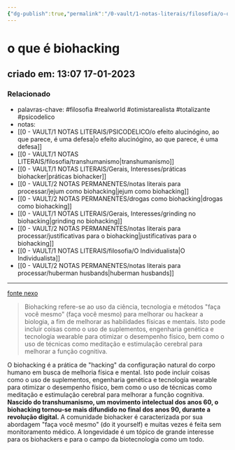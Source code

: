 ```yaml
---
{"dg-publish":true,"permalink":"/0-vault/1-notas-literais/filosofia/o-que-e-biohacking/","tags":["filosofia","realworld","otimistarealista","totalizante","psicodelico"],"dgHomeLink":true,"dgShowLocalGraph":true,"dgShowFileTree":true,"noteIcon":""}
---
```


# o que é biohacking
## criado em: 13:07 17-01-2023

### Relacionado
- palavras-chave: #filosofia #realworld #otimistarealista #totalizante #psicodelico 
- notas: 
- [[0 - VAULT/1 NOTAS LITERAIS/PSICODELICO/o efeito alucinógino, ao que parece, é uma defesa\|o efeito alucinógino, ao que parece, é uma defesa]]
- [[0 - VAULT/1 NOTAS LITERAIS/filosofia/transhumanismo\|transhumanismo]]
- [[0 - VAULT/1 NOTAS LITERAIS/Gerais, Interesses/práticas biohacker\|práticas biohacker]]
- [[0 - VAULT/2 NOTAS PERMANENTES/notas literais para processar/jejum como biohacking\|jejum como biohacking]]
- [[0 - VAULT/2 NOTAS PERMANENTES/drogas como biohacking\|drogas como biohacking]]
- [[0 - VAULT/1 NOTAS LITERAIS/Gerais, Interesses/grinding no biohacking\|grinding no biohacking]]
- [[0 - VAULT/2 NOTAS PERMANENTES/notas literais para processar/justificativas para o biohacking\|justificativas para o biohacking]]
- [[0 - VAULT/1 NOTAS LITERAIS/filosofia/O Individualista\|O Individualista]]
- [[0 - VAULT/2 NOTAS PERMANENTES/notas literais para processar/huberman husbands\|huberman husbands]]
---
[fonte nexo](https://www.nexojornal.com.br/expresso/2019/11/23/O-que-%C3%A9-o-biohacking.-E-como-ele-%C3%A9-adotado-no-Vale-do-Sil%C3%ADcio)

>Biohacking refere-se ao uso da ciência, tecnologia e métodos "faça você mesmo" (faça você mesmo) para melhorar ou hackear a biologia, a fim de melhorar as habilidades físicas e mentais. Isto pode incluir coisas como o uso de suplementos, engenharia genética e tecnologia wearable para otimizar o desempenho físico, bem como o uso de técnicas como meditação e estimulação cerebral para melhorar a função cognitiva.

O biohacking é a prática de "hacking" da configuração natural do corpo humano em busca de melhoria física e mental. Isto pode incluir coisas como o uso de suplementos, engenharia genética e tecnologia wearable para otimizar o desempenho físico, bem como o uso de técnicas como meditação e estimulação cerebral para melhorar a função cognitiva. **Nascido do transhumanismo, um movimento intelectual dos anos 60, o biohacking tornou-se mais difundido no final dos anos 90, durante a revolução digital.** A comunidade biohacker é caracterizada por sua abordagem "faça você mesmo" (do it yourself) e muitas vezes é feita sem monitoramento médico. A longevidade é um tópico de grande interesse para os biohackers e para o campo da biotecnologia como um todo.
